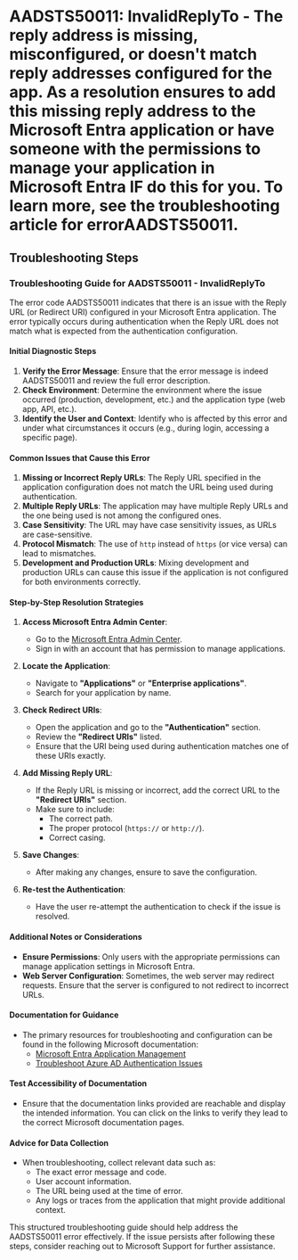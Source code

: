 
# AADSTS50011: InvalidReplyTo - The reply address is missing, misconfigured, or doesn't match reply addresses configured for the app. As a resolution ensures to add this missing reply address to the Microsoft Entra application or have someone with the permissions to manage your application in Microsoft Entra IF do this for you. To learn more, see the troubleshooting article for errorAADSTS50011.


## Troubleshooting Steps
### Troubleshooting Guide for AADSTS50011 - InvalidReplyTo

The error code AADSTS50011 indicates that there is an issue with the Reply URL (or Redirect URI) configured in your Microsoft Entra application. The error typically occurs during authentication when the Reply URL does not match what is expected from the authentication configuration.

#### Initial Diagnostic Steps
1. **Verify the Error Message**: Ensure that the error message is indeed AADSTS50011 and review the full error description.
2. **Check Environment**: Determine the environment where the issue occurred (production, development, etc.) and the application type (web app, API, etc.).
3. **Identify the User and Context**: Identify who is affected by this error and under what circumstances it occurs (e.g., during login, accessing a specific page).

#### Common Issues that Cause this Error
1. **Missing or Incorrect Reply URLs**: The Reply URL specified in the application configuration does not match the URL being used during authentication.
2. **Multiple Reply URLs**: The application may have multiple Reply URLs and the one being used is not among the configured ones.
3. **Case Sensitivity**: The URL may have case sensitivity issues, as URLs are case-sensitive.
4. **Protocol Mismatch**: The use of `http` instead of `https` (or vice versa) can lead to mismatches.
5. **Development and Production URLs**: Mixing development and production URLs can cause this issue if the application is not configured for both environments correctly.

#### Step-by-Step Resolution Strategies
1. **Access Microsoft Entra Admin Center**:
   - Go to the [Microsoft Entra Admin Center](https://entra.microsoft.com).
   - Sign in with an account that has permission to manage applications.

2. **Locate the Application**:
   - Navigate to **"Applications"** or **"Enterprise applications"**.
   - Search for your application by name.

3. **Check Redirect URIs**:
   - Open the application and go to the **"Authentication"** section.
   - Review the **"Redirect URIs"** listed.
   - Ensure that the URI being used during authentication matches one of these URIs exactly.

4. **Add Missing Reply URL**:
   - If the Reply URL is missing or incorrect, add the correct URL to the **"Redirect URIs"** section.
   - Make sure to include:
     - The correct path.
     - The proper protocol (`https://` or `http://`).
     - Correct casing.

5. **Save Changes**:
   - After making any changes, ensure to save the configuration.

6. **Re-test the Authentication**:
   - Have the user re-attempt the authentication to check if the issue is resolved.

#### Additional Notes or Considerations
- **Ensure Permissions**: Only users with the appropriate permissions can manage application settings in Microsoft Entra.
- **Web Server Configuration**: Sometimes, the web server may redirect requests. Ensure that the server is configured to not redirect to incorrect URLs.

#### Documentation for Guidance
- The primary resources for troubleshooting and configuration can be found in the following Microsoft documentation:
  - [Microsoft Entra Application Management](https://learn.microsoft.com/en-us/azure/active-directory/develop/quickstart-register-app)
  - [Troubleshoot Azure AD Authentication Issues](https://learn.microsoft.com/en-us/azure/active-directory/develop/authentication-scenarios)

#### Test Accessibility of Documentation
- Ensure that the documentation links provided are reachable and display the intended information. You can click on the links to verify they lead to the correct Microsoft documentation pages.

#### Advice for Data Collection
- When troubleshooting, collect relevant data such as:
  - The exact error message and code.
  - User account information.
  - The URL being used at the time of error.
  - Any logs or traces from the application that might provide additional context.

This structured troubleshooting guide should help address the AADSTS50011 error effectively. If the issue persists after following these steps, consider reaching out to Microsoft Support for further assistance.
